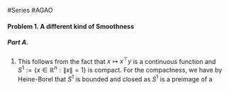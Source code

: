 #Series #AGAO 

#### Problem 1. A different kind of Smoothness
##### Part A. 
1. This follows from the fact that $x\mapsto x^\top y$ is a continuous function and $S^1:=\{ x\in \mathbb{R}^n: \|x\|=1 \}$ is compact. For the compactness, we have by Heine-Borel that $S^1$ is bounded and closed as $S^1$ is a preimage of a 

